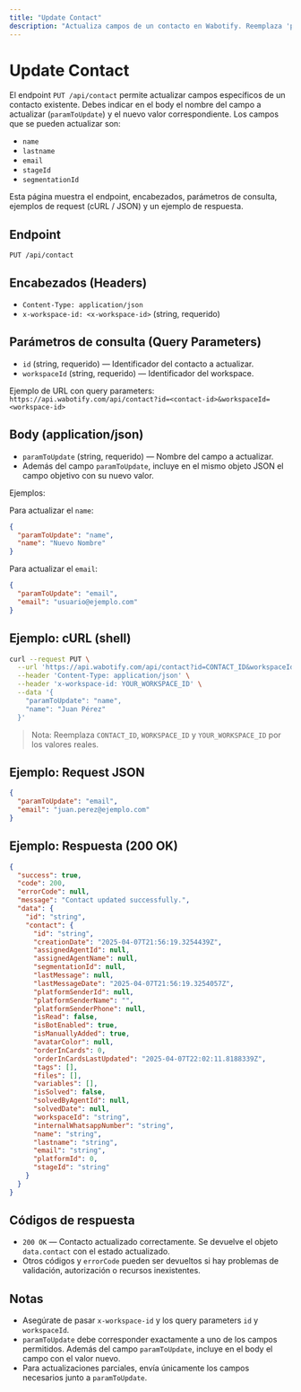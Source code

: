 ```yaml
---
title: "Update Contact"
description: "Actualiza campos de un contacto en Wabotify. Reemplaza 'paramToUpdate' por el nombre del campo a actualizar y proporciona su valor en el cuerpo JSON."
---
```


# Update Contact

El endpoint `PUT /api/contact` permite actualizar campos específicos de un contacto existente. Debes indicar en el body el nombre del campo a actualizar (`paramToUpdate`) y el nuevo valor correspondiente. Los campos que se pueden actualizar son:

- `name`
- `lastname`
- `email`
- `stageId`
- `segmentationId`

Esta página muestra el endpoint, encabezados, parámetros de consulta, ejemplos de request (cURL / JSON) y un ejemplo de respuesta.

## Endpoint

`PUT /api/contact`

## Encabezados (Headers)

- `Content-Type: application/json`
- `x-workspace-id: <x-workspace-id>` (string, requerido)

## Parámetros de consulta (Query Parameters)

- `id` (string, requerido) — Identificador del contacto a actualizar.
- `workspaceId` (string, requerido) — Identificador del workspace.

Ejemplo de URL con query parameters:
`https://api.wabotify.com/api/contact?id=<contact-id>&workspaceId=<workspace-id>`

## Body (application/json)

- `paramToUpdate` (string, requerido) — Nombre del campo a actualizar.
- Además del campo `paramToUpdate`, incluye en el mismo objeto JSON el campo objetivo con su nuevo valor.

Ejemplos:

Para actualizar el `name`:

```json
{
  "paramToUpdate": "name",
  "name": "Nuevo Nombre"
}
```

Para actualizar el `email`:

```json
{
  "paramToUpdate": "email",
  "email": "usuario@ejemplo.com"
}
```

## Ejemplo: cURL (shell)

```sh
curl --request PUT \
  --url 'https://api.wabotify.com/api/contact?id=CONTACT_ID&workspaceId=WORKSPACE_ID' \
  --header 'Content-Type: application/json' \
  --header 'x-workspace-id: YOUR_WORKSPACE_ID' \
  --data '{
    "paramToUpdate": "name",
    "name": "Juan Pérez"
  }'
```

> Nota: Reemplaza `CONTACT_ID`, `WORKSPACE_ID` y `YOUR_WORKSPACE_ID` por los valores reales.

## Ejemplo: Request JSON

```json
{
  "paramToUpdate": "email",
  "email": "juan.perez@ejemplo.com"
}
```

## Ejemplo: Respuesta (200 OK)

```json
{
  "success": true,
  "code": 200,
  "errorCode": null,
  "message": "Contact updated successfully.",
  "data": {
    "id": "string",
    "contact": {
      "id": "string",
      "creationDate": "2025-04-07T21:56:19.3254439Z",
      "assignedAgentId": null,
      "assignedAgentName": null,
      "segmentationId": null,
      "lastMessage": null,
      "lastMessageDate": "2025-04-07T21:56:19.3254057Z",
      "platformSenderId": null,
      "platformSenderName": "",
      "platformSenderPhone": null,
      "isRead": false,
      "isBotEnabled": true,
      "isManuallyAdded": true,
      "avatarColor": null,
      "orderInCards": 0,
      "orderInCardsLastUpdated": "2025-04-07T22:02:11.8188339Z",
      "tags": [],
      "files": [],
      "variables": [],
      "isSolved": false,
      "solvedByAgentId": null,
      "solvedDate": null,
      "workspaceId": "string",
      "internalWhatsappNumber": "string",
      "name": "string",
      "lastname": "string",
      "email": "string",
      "platformId": 0,
      "stageId": "string"
    }
  }
}
```

## Códigos de respuesta

- `200 OK` — Contacto actualizado correctamente. Se devuelve el objeto `data.contact` con el estado actualizado.
- Otros códigos y `errorCode` pueden ser devueltos si hay problemas de validación, autorización o recursos inexistentes.

## Notas

- Asegúrate de pasar `x-workspace-id` y los query parameters `id` y `workspaceId`.
- `paramToUpdate` debe corresponder exactamente a uno de los campos permitidos. Además del campo `paramToUpdate`, incluye en el body el campo con el valor nuevo.
- Para actualizaciones parciales, envía únicamente los campos necesarios junto a `paramToUpdate`.
